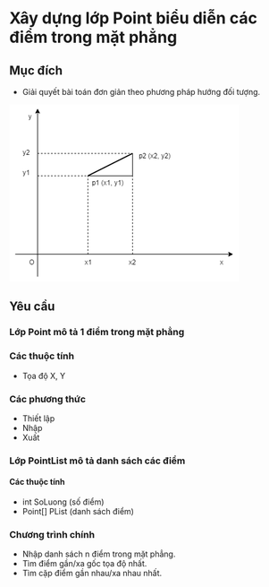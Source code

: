 # Xây dựng lớp Point biểu diễn các điểm trong mặt phẳng

## Mục đích

- Giải quyết bài toán đơn giản theo phương pháp hướng đối tượng.

<img src="img/point2d.png">

## Yêu cầu

### Lớp Point mô tả 1 điểm trong mặt phẳng
### Các thuộc tính
- Tọa độ X, Y
### Các phương thức
- Thiết lập
- Nhập
- Xuất

### Lớp PointList mô tả danh sách các điểm
#### Các thuộc tính
- int SoLuong (số điểm)
- Point[] PList (danh sách điểm)

### Chương trình chính

- Nhập danh sách n điểm trong mặt phẳng.
- Tìm điểm gần/xa gốc tọa độ nhất.
- Tìm cặp điểm gần nhau/xa nhau nhất.